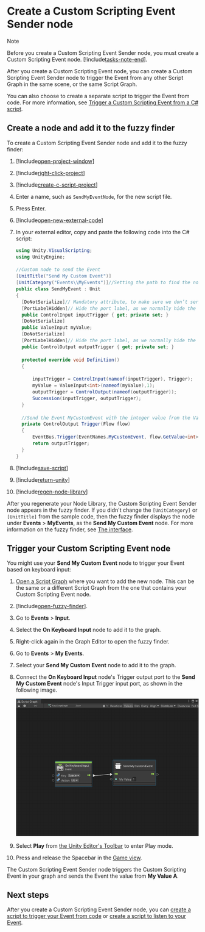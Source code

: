﻿# Create a Custom Scripting Event Sender node

> [!NOTE] 
> Before you create a Custom Scripting Event Sender node, you must create a Custom Scripting Event node. [!include[tasks-note-end](./snippets/custom-events/vs-tasks-note-end.md)].

After you create a Custom Scripting Event node, you can create a Custom Scripting Event Sender node to trigger the Event from any other Script Graph in the same scene, or the same Script Graph. 

You can also choose to create a separate script to trigger the Event from code. For more information, see [Trigger a Custom Scripting Event from a C# script](vs-create-own-custom-event-node-trigger-code.md).

## Create a node and add it to the fuzzy finder 

To create a Custom Scripting Event Sender node and add it to the fuzzy finder:

1. [!include[open-project-window](./snippets/vs-open-project-window.md)]

1. [!include[right-click-project](./snippets/custom-events/vs-right-click-project.md)]

1. [!include[create-c-script-project](./snippets/vs-create-c-script-project.md)]

1. Enter a name, such as `SendMyEventNode`, for the new script file. 

1. Press Enter. 

1. [!include[open-new-external-code](./snippets/vs-open-new-external-code.md)]

1. In your external editor, copy and paste the following code into the C# script: 

    ```csharp
    using Unity.VisualScripting;
    using UnityEngine;
    
    //Custom node to send the Event
   [UnitTitle("Send My Custom Event")]
   [UnitCategory("Events\\MyEvents")]//Setting the path to find the node in the fuzzy finder as Events > My Events.
   public class SendMyEvent : Unit
   {
      [DoNotSerialize]// Mandatory attribute, to make sure we don’t serialize data that should never be serialized.
      [PortLabelHidden]// Hide the port label, as we normally hide the label for default Input and Output triggers.
      public ControlInput inputTrigger { get; private set; }
      [DoNotSerialize]
      public ValueInput myValue;
      [DoNotSerialize]
      [PortLabelHidden]// Hide the port label, as we normally hide the label for default Input and Output triggers.
      public ControlOutput outputTrigger { get; private set; }
   
      protected override void Definition()
      {
   
          inputTrigger = ControlInput(nameof(inputTrigger), Trigger);
          myValue = ValueInput<int>(nameof(myValue),1);
          outputTrigger = ControlOutput(nameof(outputTrigger));
          Succession(inputTrigger, outputTrigger);
      }
   
      //Send the Event MyCustomEvent with the integer value from the ValueInput port myValueA.
      private ControlOutput Trigger(Flow flow)
      {
          EventBus.Trigger(EventNames.MyCustomEvent, flow.GetValue<int>(myValue));
          return outputTrigger;
      }
   }
    ```
1. [!include[save-script](./snippets/vs-save-script.md)] 

1. [!include[return-unity](./snippets/vs-return-unity.md)]

1. [!include[regen-node-library](./snippets/vs-regen-node-library.md)]

After you regenerate your Node Library, the Custom Scripting Event Sender node appears in the fuzzy finder. If you didn't change the `[UnitCategory]` or `[UnitTitle]` from the sample code, then the fuzzy finder displays the node under **Events** &gt; **MyEvents**, as the **Send My Custom Event** node. For more information on the fuzzy finder, see [The interface](vs-interface-overview.md#the-fuzzy-finder).

## Trigger your Custom Scripting Event node

You might use your **Send My Custom Event** node to trigger your Event based on keyboard input: 

1. [Open a Script Graph](vs-open-graph-edit.md) where you want to add the new node. This can be the same or a different Script Graph from the one that contains your Custom Scripting Event node. 

2. [!include[open-fuzzy-finder](./snippets/vs-open-fuzzy-finder.md)]. 

1. Go to **Events** &gt; **Input**.

1. Select the **On Keyboard Input** node to add it to the graph.

3. Right-click again in the Graph Editor to open the fuzzy finder. 

1. Go to **Events** &gt; **My Events**. 

1. Select your **Send My Custom Event** node to add it to the graph.

4. Connect the **On Keyboard Input** node's Trigger output port to the **Send My Custom Event** node's Input Trigger input port, as shown in the following image. 

   ![An image of the Graph Editor. An On Keyboard Input node with its Key set to Space and its Action set to Up connects to the Send My Custom Event node.](images/vs-custom-event-send-my-custom-event-node-keyboard.png)

5. Select **Play** from [the Unity Editor's Toolbar](https://docs.unity3d.com/Manual/Toolbar.html) to enter Play mode. 

1. Press and release the Spacebar in the [Game view](https://docs.unity3d.com/Manual/GameView.html). 

The Custom Scripting Event Sender node triggers the Custom Scripting Event in your graph and sends the Event the value from **My Value A**. 


## Next steps

After you create a Custom Scripting Event Sender node, you can [create a script to trigger your Event from code](vs-create-own-custom-event-node-trigger-code.md) or [create a script to listen to your Event](vs-create-own-custom-event-listen-code.md).
